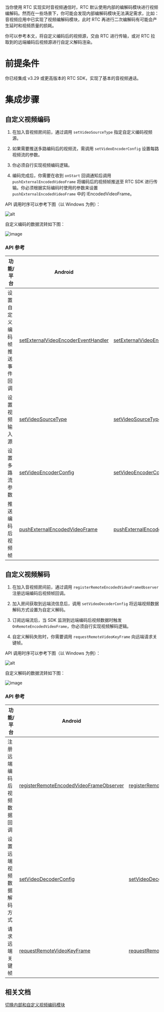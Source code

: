 当你使用 RTC 实现实时音视频通信时，RTC 默认使用内部的编解码模块进行视频编解码。然而在一些场景下，你可能会发现内部编解码模块无法满足需求，比如：音视频应用中已实现了视频编解码模块，此时 RTC 再进行二次编解码有可能会产生延时和视频质量的损耗。

你可以参考本文，将自定义编码后的视频源，交由 RTC 进行传输，或对 RTC 拉取到的远端编码后视频源进行自定义解码渲染。

# 前提条件

你已经集成 v3.29 或更高版本的 RTC SDK，实现了基本的音视频通话。

# 集成步骤

## 自定义视频编码

1.  在加入音视频房间前，通过调用 `setVideoSourceType` 指定自定义编码视频源。
    

2.  如果需要推送多路编码后的视频流，需调用 `setVideoEncoderConfig` 设置每路视频流的参数。
    

3.  你必须自行实现视频编码逻辑。
    

4.  编码完成后，你需要在收到 `onStart` 回调通知后调用 `pushExternalEncodedVideoFrame` 将编码后的视频帧推送至 RTC SDK 进行传输。你必须根据实际编码时使用的参数来设置 `pushExternalEncodedVideoFrame` 中的 IEncodedVideoFrame。
    

API 调用时序可以参考下图（以 Windows 为例）：

![alt](https://portal.volccdn.com/obj/volcfe/cloud-universal-doc/upload_58fb724bc2e72078caefb324ac3269c5.jpg)

自定义编码的数据流转如下图：

![image](https://p-vcloud.byteimg.com/tos-cn-i-em5hxbkur4/3de4c2f73d70438fa3f48e4aa986a1f6~tplv-em5hxbkur4-noop.image?width=1022&height=142)

### API 参考

| **功能/平台** | **Android** | **iOS** | **Windows** | **macOS** |
| --- | --- | --- | --- | --- |
| 设置自定义编码帧推送事件回调 | [setExternalVideoEncoderEventHandler](Android-api#RTCVideo-setexternalvideoencodereventhandler) | [setExternalVideoEncoderEventHandler:](iOS-api#ByteRTCVideo-setexternalvideoencodereventhandler) | [setExternalVideoEncoderEventHandler](Windows-api#IRTCVideo-setexternalvideoencodereventhandler) |[setExternalVideoEncoderEventHandler:](macOS-api.md#ByteRTCVideo-setexternalvideoencodereventhandler) |
| 设置视频输入源 |[setVideoSourceType](Android-api#RTCVideo-setvideosourcetype)|[setVideoSourceType:WithStreamIndex:](iOS-api#ByteRTCVideo-setvideosourcetype-withstreamindex) |[setVideoSourceType:WithStreamIndex:](macOS-api#ByteRTCVideo-setvideosourcetype-withstreamindex)|[setVideoSourceType](Windows-api.md#setvideosourcetype)|
| 设置多路流参数 | [setVideoEncoderConfig](Android-api#setvideoencoderconfig-2) | [setVideoEncoderConfig:config:](iOS-api#ByteRTCVideo-setvideoencoderconfig) | [setVideoEncoderConfig](Windows-api#IRTCVideo-setvideoencoderconfig-2) |[setVideoEncoderConfig:config:](macOS-api.md#ByteRTCVideo-setvideoencoderconfig) |
| 推送编码后视频帧 | [pushExternalEncodedVideoFrame](Android-api#RTCVideo-pushexternalencodedvideoframe) | [pushExternalEncodedVideoFrame:withVideoIndex:withEncodedVideoFrame:](iOS-api#ByteRTCVideo-pushexternalencodedvideoframe-withvideoindex-withencodedvideoframe) | [pushExternalEncodedVideoFrame](Windows-api#IRTCVideo-pushexternalencodedvideoframe) | [pushExternalEncodedVideoFrame:withVideoIndex:withEncodedVideoFrame:](macOS-api.md#ByteRTCVideo-pushexternalencodedvideoframe-withvideoindex-withencodedvideoframe) |


## 自定义视频解码

1.  在加入音视频房间前，通过调用 `registerRemoteEncodedVideoFrameObserver` 注册远端编码后视频帧回调。
    

2.  加入房间获取到远端流信息后，调用 `setVideoDecoderConfig` 将远端视频数据解码方式设置为自定义解码。
    

3.  订阅远端流后，当 SDK 监测到远端编码后视频数据时触发 `OnRemoteEncodedVideoFrame`，你必须自行实现视频解码逻辑。
    

4.  自定义解码失败时，你需要调用 `requestRemoteVideoKeyFrame` 向远端请求关键帧。
    

API 调用时序可以参考下图（以 Windows 为例）：

![alt](https://portal.volccdn.com/obj/volcfe/cloud-universal-doc/upload_88ad97bf67f3086ac0a3a9f10326d282.jpg)

自定义解码的数据流转如下图：

![image](https://p-vcloud.byteimg.com/tos-cn-i-em5hxbkur4/86c714b340e24a78b7e195717b67c752~tplv-em5hxbkur4-noop.image?width=992&height=147)

### API 参考

|  **功能/平台** | **Android** | **iOS** | **Windows** | **macOS** |
| --- | --- | --- | --- | --- |
| 注册远端编码后视频数据回调 | [registerRemoteEncodedVideoFrameObserver](Android-api#RTCVideo-registerremoteencodedvideoframeobserver) | [registerRemoteEncodedVideoFrameObserver:](iOS-api#ByteRTCVideo-registerremoteencodedvideoframeobserver) | [registerRemoteEncodedVideoFrameObserver](Windows-api#IRTCVideo-registerremoteencodedvideoframeobserver) | [registerRemoteEncodedVideoFrameObserver:](macOS-api.md#ByteRTCVideo-registerremoteencodedvideoframeobserver) |
| 设置远端视频数据解码方式 | [setVideoDecoderConfig](Android-api#RTCVideo-setvideodecoderconfig) | [setVideoDecoderConfig:withVideoDecoderConfig:](iOS-api#ByteRTCVideo-setvideodecoderconfig-withvideodecoderconfig) | [setVideoDecoderConfig](Windows-api#IRTCVideo-setvideodecoderconfig) | [setVideoDecoderConfig:withVideoDecoderConfig:](macOS-api.md#ByteRTCVideo-setvideodecoderconfig-withvideodecoderconfig) |
| 请求远端关键帧 | [requestRemoteVideoKeyFrame](Android-api#RTCVideo-requestremotevideokeyframe) | [requestRemoteVideoKeyFrame:](iOS-api#ByteRTCVideo-requestremotevideokeyframe) | [requestRemoteVideoKeyFrame](Windows-api#IRTCVideo-requestremotevideokeyframe) | [requestRemoteVideoKeyFrame:](macOS-api.md#ByteRTCVideo-requestremotevideokeyframe) |


## 相关文档
[切换内部和自定义视频编码模块](100448)